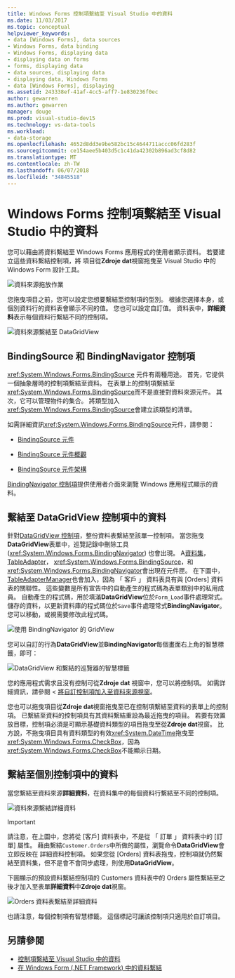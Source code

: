 ```yaml
---
title: Windows Forms 控制項繫結至 Visual Studio 中的資料
ms.date: 11/03/2017
ms.topic: conceptual
helpviewer_keywords:
- data [Windows Forms], data sources
- Windows Forms, data binding
- Windows Forms, displaying data
- displaying data on forms
- forms, displaying data
- data sources, displaying data
- displaying data, Windows Forms
- data [Windows Forms], displaying
ms.assetid: 243338ef-41af-4cc5-aff7-1e830236f0ec
author: gewarren
ms.author: gewarren
manager: douge
ms.prod: visual-studio-dev15
ms.technology: vs-data-tools
ms.workload:
- data-storage
ms.openlocfilehash: 4652d8dd3e9be582bc15c4644711accc06fd283f
ms.sourcegitcommit: ce154aee5b403d5c1c41da42302b896ad3cf8d82
ms.translationtype: MT
ms.contentlocale: zh-TW
ms.lasthandoff: 06/07/2018
ms.locfileid: "34845518"
---
```

# <a name="bind-windows-forms-controls-to-data-in-visual-studio"></a>Windows Forms 控制項繫結至 Visual Studio 中的資料
您可以藉由將資料繫結至 Windows Forms 應用程式的使用者顯示資料。 若要建立這些資料繫結控制項，將 項目從**Zdroje dat**視窗拖曳至 Visual Studio 中的 Windows Form 設計工具。

![資料來源拖放作業](../data-tools/media/raddata-data-source-drag-operation.png)

您拖曳項目之前，您可以設定您想要繫結至控制項的型別。 根據您選擇本身，或個別資料行的資料表會顯示不同的值。  您也可以設定自訂值。 資料表中，**詳細資料**表示每個資料行繫結不同的控制項。

![資料來源繫結至 DataGridView](../data-tools/media/raddata-bind-data-source-to-datagridview.png)

## <a name="bindingsource-and-bindingnavigator-controls"></a>BindingSource 和 BindingNavigator 控制項
<xref:System.Windows.Forms.BindingSource> 元件有兩種用途。 首先，它提供一個抽象層時的控制項繫結至資料。 在表單上的控制項繫結至<xref:System.Windows.Forms.BindingSource>而不是直接對資料來源元件。 其次，它可以管理物件的集合。 將類型加入<xref:System.Windows.Forms.BindingSource>會建立該類型的清單。

如需詳細資訊<xref:System.Windows.Forms.BindingSource>元件，請參閱：

-   [BindingSource 元件](/dotnet/framework/winforms/controls/bindingsource-component)

-   [BindingSource 元件概觀](/dotnet/framework/winforms/controls/bindingsource-component-overview)

-   [BindingSource 元件架構](/dotnet/framework/winforms/controls/bindingsource-component-architecture)

[BindingNavigator 控制項](/dotnet/framework/winforms/controls/bindingnavigator-control-windows-forms)提供使用者介面來瀏覽 Windows 應用程式顯示的資料。

## <a name="bind-to-data-in-a-datagridview-control"></a>繫結至 DataGridView 控制項中的資料
針對[DataGridView 控制項](/dotnet/framework/winforms/controls/datagridview-control-overview-windows-forms)，整份資料表繫結至該單一控制項。 當您拖曳**DataGridView**表單中，巡覽記錄中刪除工具 (<xref:System.Windows.Forms.BindingNavigator>) 也會出現。 A[資料集](../data-tools/dataset-tools-in-visual-studio.md)， [TableAdapter](../data-tools/create-and-configure-tableadapters.md)， <xref:System.Windows.Forms.BindingSource>，和<xref:System.Windows.Forms.BindingNavigator>會出現在元件匣。 在下圖中， [TableAdapterManager](https://msdn.microsoft.com/library/bb384426.aspx)也會加入，因為 「 客戶 」 資料表具有與 [Orders] 資料表的關聯性。 這些變數是所有宣告中的自動產生的程式碼為表單類別中的私用成員。 自動產生的程式碼，用於填滿**DataGridView**位於`Form_Load`事件處理常式。 儲存的資料，以更新資料庫的程式碼位於`Save`事件處理常式**BindingNavigator**。 您可以移動，或視需要修改此程式碼。

![使用 BindingNavigator 的 GridView](../data-tools/media/raddata-gridview-with-bindingnavigator.png)

您可以自訂的行為**DataGridView**並**BindingNavigator**每個畫面右上角的智慧標籤，即可：

![DataGridView 和繫結的巡覽器的智慧標籤](../data-tools/media/raddata-datagridview-and-binding-navigator-smart-tags.png)

您的應用程式需求且沒有控制可從**Zdroje dat**  視窗中，您可以將控制項。 如需詳細資訊，請參閱 <<c0> [ 將自訂控制項加入至資料來源視窗](../data-tools/add-custom-controls-to-the-data-sources-window.md)。

您也可以拖曳項目從**Zdroje dat**視窗拖曳至已在控制項繫結至資料的表單上的控制項。 已繫結至資料的控制項具有其資料繫結重設為最近拖曳的項目。 若要有效置放目標，控制項必須是可顯示基礎資料類型的項目拖曳至從**Zdroje dat**視窗。 比方說，不拖曳項目具有資料類型的有效<xref:System.DateTime>拖曳至<xref:System.Windows.Forms.CheckBox>，因為<xref:System.Windows.Forms.CheckBox>不能顯示日期。

## <a name="bind-to-data-in-individual-controls"></a>繫結至個別控制項中的資料
當您繫結至資料來源**詳細資料**，在資料集中的每個資料行繫結至不同的控制項。

![資料來源繫結詳細資料](../data-tools/media/raddata-bind-data-source-to-details.png)

> [!IMPORTANT]
> 請注意，在上圖中，您將從 [客戶] 資料表中，不是從 「 訂單 」 資料表中的 [訂單] 屬性。 藉由繫結`Customer.Orders`中所做的屬性，瀏覽命令**DataGridView**會立即反映在 詳細資料控制項。 如果您從 [Orders] 資料表拖曳，控制項就仍然繫結至資料集，但不是會不會同步處理，則使用**DataGridView**。

下圖顯示的預設資料繫結控制項的 Customers 資料表中的 Orders 屬性繫結至之後才加入至表單**詳細資料**中**Zdroje dat**視窗。

![Orders 資料表繫結至詳細資料](../data-tools/media/raddata-orders-table-bound-to-details.png)

也請注意，每個控制項有智慧標籤。 這個標記可讓該控制項只適用於自訂項目。

## <a name="see-also"></a>另請參閱

- [控制項繫結至 Visual Studio 中的資料](../data-tools/bind-controls-to-data-in-visual-studio.md)
- [在 Windows Form (.NET Framework) 中的資料繫結](/dotnet/framework/winforms/windows-forms-data-binding)